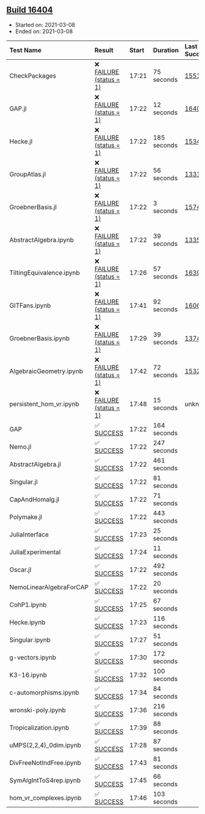 ## [Build 16404](https://oscarci.mathematik.uni-kl.de/job/oscar/16404/)

* Started on: 2021-03-08
* Ended on: 2021-03-08

| Test Name    | Result | Start | Duration | Last Success | First Failure |
|:-------------|:-------|:------|:---------|:-------------|:--------------|
| CheckPackages | ❌ [FAILURE (status = 1)](https://oscarci.mathematik.uni-kl.de/job/oscar/16404/artifact/logs/build-16404/CheckPackages.log) | 17:21 | 75 seconds | [15514](https://oscarci.mathematik.uni-kl.de/job/oscar/15514/) | [15515](https://oscarci.mathematik.uni-kl.de/job/oscar/15515/) |
| GAP.jl | ❌ [FAILURE (status = 1)](https://oscarci.mathematik.uni-kl.de/job/oscar/16404/artifact/logs/build-16404/GAP.jl.log) | 17:22 | 12 seconds | [16403](https://oscarci.mathematik.uni-kl.de/job/oscar/16403/) | [16404](https://oscarci.mathematik.uni-kl.de/job/oscar/16404/) |
| Hecke.jl | ❌ [FAILURE (status = 1)](https://oscarci.mathematik.uni-kl.de/job/oscar/16404/artifact/logs/build-16404/Hecke.jl.log) | 17:22 | 185 seconds | [15344](https://oscarci.mathematik.uni-kl.de/job/oscar/15344/) | [15348](https://oscarci.mathematik.uni-kl.de/job/oscar/15348/) |
| GroupAtlas.jl | ❌ [FAILURE (status = 1)](https://oscarci.mathematik.uni-kl.de/job/oscar/16404/artifact/logs/build-16404/GroupAtlas.jl.log) | 17:22 | 56 seconds | [13311](https://oscarci.mathematik.uni-kl.de/job/oscar/13311/) | [13312](https://oscarci.mathematik.uni-kl.de/job/oscar/13312/) |
| GroebnerBasis.jl | ❌ [FAILURE (status = 1)](https://oscarci.mathematik.uni-kl.de/job/oscar/16404/artifact/logs/build-16404/GroebnerBasis.jl.log) | 17:22 | 3 seconds | [15745](https://oscarci.mathematik.uni-kl.de/job/oscar/15745/) | [15746](https://oscarci.mathematik.uni-kl.de/job/oscar/15746/) |
| AbstractAlgebra.ipynb | ❌ [FAILURE (status = 1)](https://oscarci.mathematik.uni-kl.de/job/oscar/16404/artifact/logs/build-16404/AbstractAlgebra.ipynb.log) | 17:22 | 39 seconds | [13355](https://oscarci.mathematik.uni-kl.de/job/oscar/13355/) | [13356](https://oscarci.mathematik.uni-kl.de/job/oscar/13356/) |
| TiltingEquivalence.ipynb | ❌ [FAILURE (status = 1)](https://oscarci.mathematik.uni-kl.de/job/oscar/16404/artifact/logs/build-16404/TiltingEquivalence.ipynb.log) | 17:26 | 57 seconds | [16394](https://oscarci.mathematik.uni-kl.de/job/oscar/16394/) | [16395](https://oscarci.mathematik.uni-kl.de/job/oscar/16395/) |
| GITFans.ipynb | ❌ [FAILURE (status = 1)](https://oscarci.mathematik.uni-kl.de/job/oscar/16404/artifact/logs/build-16404/GITFans.ipynb.log) | 17:41 | 92 seconds | [16068](https://oscarci.mathematik.uni-kl.de/job/oscar/16068/) | [16069](https://oscarci.mathematik.uni-kl.de/job/oscar/16069/) |
| GroebnerBasis.ipynb | ❌ [FAILURE (status = 1)](https://oscarci.mathematik.uni-kl.de/job/oscar/16404/artifact/logs/build-16404/GroebnerBasis.ipynb.log) | 17:29 | 39 seconds | [13748](https://oscarci.mathematik.uni-kl.de/job/oscar/13748/) | [13749](https://oscarci.mathematik.uni-kl.de/job/oscar/13749/) |
| AlgebraicGeometry.ipynb | ❌ [FAILURE (status = 1)](https://oscarci.mathematik.uni-kl.de/job/oscar/16404/artifact/logs/build-16404/AlgebraicGeometry.ipynb.log) | 17:42 | 72 seconds | [15322](https://oscarci.mathematik.uni-kl.de/job/oscar/15322/) | [15323](https://oscarci.mathematik.uni-kl.de/job/oscar/15323/) |
| persistent_hom_vr.ipynb | ❌ [FAILURE (status = 1)](https://oscarci.mathematik.uni-kl.de/job/oscar/16404/artifact/logs/build-16404/persistent_hom_vr.ipynb.log) | 17:48 | 15 seconds | unknown | unknown |
| GAP | ✅ [SUCCESS](https://oscarci.mathematik.uni-kl.de/job/oscar/16404/artifact/logs/build-16404/GAP.log) | 17:22 | 164 seconds |  |  |
| Nemo.jl | ✅ [SUCCESS](https://oscarci.mathematik.uni-kl.de/job/oscar/16404/artifact/logs/build-16404/Nemo.jl.log) | 17:22 | 247 seconds |  |  |
| AbstractAlgebra.jl | ✅ [SUCCESS](https://oscarci.mathematik.uni-kl.de/job/oscar/16404/artifact/logs/build-16404/AbstractAlgebra.jl.log) | 17:22 | 461 seconds |  |  |
| Singular.jl | ✅ [SUCCESS](https://oscarci.mathematik.uni-kl.de/job/oscar/16404/artifact/logs/build-16404/Singular.jl.log) | 17:22 | 81 seconds |  |  |
| CapAndHomalg.jl | ✅ [SUCCESS](https://oscarci.mathematik.uni-kl.de/job/oscar/16404/artifact/logs/build-16404/CapAndHomalg.jl.log) | 17:22 | 71 seconds |  |  |
| Polymake.jl | ✅ [SUCCESS](https://oscarci.mathematik.uni-kl.de/job/oscar/16404/artifact/logs/build-16404/Polymake.jl.log) | 17:22 | 443 seconds |  |  |
| JuliaInterface | ✅ [SUCCESS](https://oscarci.mathematik.uni-kl.de/job/oscar/16404/artifact/logs/build-16404/JuliaInterface.log) | 17:23 | 25 seconds |  |  |
| JuliaExperimental | ✅ [SUCCESS](https://oscarci.mathematik.uni-kl.de/job/oscar/16404/artifact/logs/build-16404/JuliaExperimental.log) | 17:24 | 11 seconds |  |  |
| Oscar.jl | ✅ [SUCCESS](https://oscarci.mathematik.uni-kl.de/job/oscar/16404/artifact/logs/build-16404/Oscar.jl.log) | 17:22 | 492 seconds |  |  |
| NemoLinearAlgebraForCAP | ✅ [SUCCESS](https://oscarci.mathematik.uni-kl.de/job/oscar/16404/artifact/logs/build-16404/NemoLinearAlgebraForCAP.log) | 17:22 | 20 seconds |  |  |
| CohP1.ipynb | ✅ [SUCCESS](https://oscarci.mathematik.uni-kl.de/job/oscar/16404/artifact/logs/build-16404/CohP1.ipynb.log) | 17:25 | 67 seconds |  |  |
| Hecke.ipynb | ✅ [SUCCESS](https://oscarci.mathematik.uni-kl.de/job/oscar/16404/artifact/logs/build-16404/Hecke.ipynb.log) | 17:23 | 116 seconds |  |  |
| Singular.ipynb | ✅ [SUCCESS](https://oscarci.mathematik.uni-kl.de/job/oscar/16404/artifact/logs/build-16404/Singular.ipynb.log) | 17:27 | 51 seconds |  |  |
| g-vectors.ipynb | ✅ [SUCCESS](https://oscarci.mathematik.uni-kl.de/job/oscar/16404/artifact/logs/build-16404/g-vectors.ipynb.log) | 17:30 | 172 seconds |  |  |
| K3-16.ipynb | ✅ [SUCCESS](https://oscarci.mathematik.uni-kl.de/job/oscar/16404/artifact/logs/build-16404/K3-16.ipynb.log) | 17:32 | 100 seconds |  |  |
| c-automorphisms.ipynb | ✅ [SUCCESS](https://oscarci.mathematik.uni-kl.de/job/oscar/16404/artifact/logs/build-16404/c-automorphisms.ipynb.log) | 17:34 | 84 seconds |  |  |
| wronski-poly.ipynb | ✅ [SUCCESS](https://oscarci.mathematik.uni-kl.de/job/oscar/16404/artifact/logs/build-16404/wronski-poly.ipynb.log) | 17:36 | 216 seconds |  |  |
| Tropicalization.ipynb | ✅ [SUCCESS](https://oscarci.mathematik.uni-kl.de/job/oscar/16404/artifact/logs/build-16404/Tropicalization.ipynb.log) | 17:39 | 88 seconds |  |  |
| uMPS(2,2,4)_0dim.ipynb | ✅ [SUCCESS](https://oscarci.mathematik.uni-kl.de/job/oscar/16404/artifact/logs/build-16404/uMPS-2-2-4-_0dim.ipynb.log) | 17:28 | 87 seconds |  |  |
| DivFreeNotIndFree.ipynb | ✅ [SUCCESS](https://oscarci.mathematik.uni-kl.de/job/oscar/16404/artifact/logs/build-16404/DivFreeNotIndFree.ipynb.log) | 17:43 | 81 seconds |  |  |
| SymAlgIntToS4rep.ipynb | ✅ [SUCCESS](https://oscarci.mathematik.uni-kl.de/job/oscar/16404/artifact/logs/build-16404/SymAlgIntToS4rep.ipynb.log) | 17:45 | 66 seconds |  |  |
| hom_vr_complexes.ipynb | ✅ [SUCCESS](https://oscarci.mathematik.uni-kl.de/job/oscar/16404/artifact/logs/build-16404/hom_vr_complexes.ipynb.log) | 17:46 | 103 seconds |  |  |
